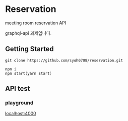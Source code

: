 # Reservation
meeting room reservation API

graphql-api 과제입니다.

## Getting Started

```
git clone https://github.com/syoh0708/reservation.git

npm i
npm start(yarn start)
```

## API test

### playground
[localhost:4000](http://localhost:4000)
